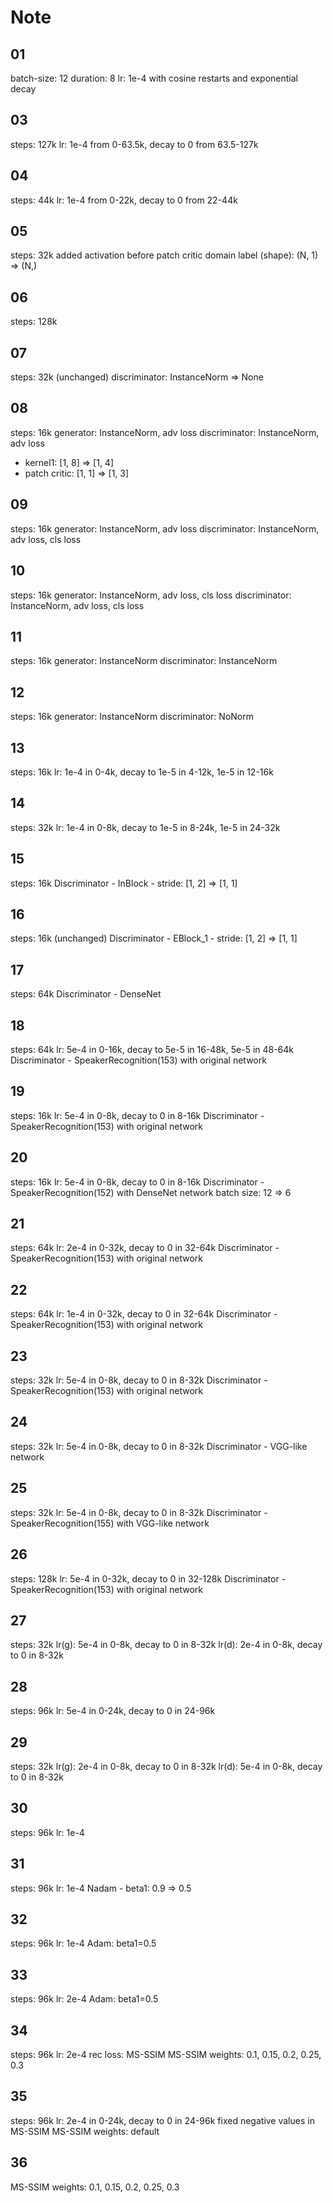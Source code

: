 # Note

## 01

batch-size: 12
duration: 8
lr: 1e-4 with cosine restarts and exponential decay

## 03

steps: 127k
lr: 1e-4 from 0-63.5k, decay to 0 from 63.5-127k

## 04

steps: 44k
lr: 1e-4 from 0-22k, decay to 0 from 22-44k

## 05

steps: 32k
added activation before patch critic
domain label (shape): (N, 1) => (N,)

## 06

steps: 128k

## 07

steps: 32k
(unchanged) discriminator: InstanceNorm => None

## 08

steps: 16k
generator: InstanceNorm, adv loss
discriminator: InstanceNorm, adv loss
- kernel1: [1, 8] => [1, 4]
- patch critic: [1, 1] => [1, 3]

## 09

steps: 16k
generator: InstanceNorm, adv loss
discriminator: InstanceNorm, adv loss, cls loss

## 10

steps: 16k
generator: InstanceNorm, adv loss, cls loss
discriminator: InstanceNorm, adv loss, cls loss

## 11

steps: 16k
generator: InstanceNorm
discriminator: InstanceNorm

## 12

steps: 16k
generator: InstanceNorm
discriminator: NoNorm

## 13

steps: 16k
lr: 1e-4 in 0-4k, decay to 1e-5 in 4-12k, 1e-5 in 12-16k

## 14

steps: 32k
lr: 1e-4 in 0-8k, decay to 1e-5 in 8-24k, 1e-5 in 24-32k

## 15

steps: 16k
Discriminator - InBlock - stride: [1, 2] => [1, 1]

## 16

steps: 16k
(unchanged)
Discriminator - EBlock_1 - stride: [1, 2] => [1, 1]

## 17

steps: 64k
Discriminator - DenseNet

## 18

steps: 64k
lr: 5e-4 in 0-16k, decay to 5e-5 in 16-48k, 5e-5 in 48-64k
Discriminator - SpeakerRecognition(153) with original network

## 19

steps: 16k
lr: 5e-4 in 0-8k, decay to 0 in 8-16k
Discriminator - SpeakerRecognition(153) with original network

## 20

steps: 16k
lr: 5e-4 in 0-8k, decay to 0 in 8-16k
Discriminator - SpeakerRecognition(152) with DenseNet network
batch size: 12 => 6

## 21

steps: 64k
lr: 2e-4 in 0-32k, decay to 0 in 32-64k
Discriminator - SpeakerRecognition(153) with original network

## 22

steps: 64k
lr: 1e-4 in 0-32k, decay to 0 in 32-64k
Discriminator - SpeakerRecognition(153) with original network

## 23

steps: 32k
lr: 5e-4 in 0-8k, decay to 0 in 8-32k
Discriminator - SpeakerRecognition(153) with original network

## 24

steps: 32k
lr: 5e-4 in 0-8k, decay to 0 in 8-32k
Discriminator - VGG-like network

## 25

steps: 32k
lr: 5e-4 in 0-8k, decay to 0 in 8-32k
Discriminator - SpeakerRecognition(155) with VGG-like network

## 26

steps: 128k
lr: 5e-4 in 0-32k, decay to 0 in 32-128k
Discriminator - SpeakerRecognition(153) with original network

## 27

steps: 32k
lr(g): 5e-4 in 0-8k, decay to 0 in 8-32k
lr(d): 2e-4 in 0-8k, decay to 0 in 8-32k

## 28

steps: 96k
lr: 5e-4 in 0-24k, decay to 0 in 24-96k

## 29

steps: 32k
lr(g): 2e-4 in 0-8k, decay to 0 in 8-32k
lr(d): 5e-4 in 0-8k, decay to 0 in 8-32k

## 30

steps: 96k
lr: 1e-4

## 31

steps: 96k
lr: 1e-4
Nadam - beta1: 0.9 => 0.5

## 32

steps: 96k
lr: 1e-4
Adam: beta1=0.5

## 33

steps: 96k
lr: 2e-4
Adam: beta1=0.5

## 34

steps: 96k
lr: 2e-4
rec loss: MS-SSIM
MS-SSIM weights: 0.1, 0.15, 0.2, 0.25, 0.3

## 35

steps: 96k
lr: 2e-4 in 0-24k, decay to 0 in 24-96k
fixed negative values in MS-SSIM
MS-SSIM weights: default

## 36

MS-SSIM weights: 0.1, 0.15, 0.2, 0.25, 0.3

